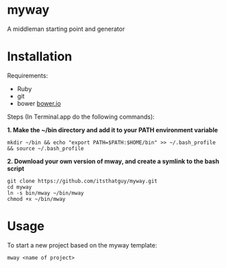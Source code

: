 # myway

A middleman starting point and generator

# Installation

Requirements:

* Ruby
* git
* bower [bower.io](http://bower.io/)

Steps (In Terminal.app do the following commands):

**1. Make the ~/bin directory and add it to your PATH environment variable**

    mkdir ~/bin && echo "export PATH=$PATH:$HOME/bin" >> ~/.bash_profile && source ~/.bash_profile

**2. Download your own version of mway, and create a symlink to the bash script**

```
git clone https://github.com/itsthatguy/myway.git
cd myway
ln -s bin/mway ~/bin/mway
chmod +x ~/bin/mway
```

# Usage

To start a new project based on the myway template:

    mway <name of project>
